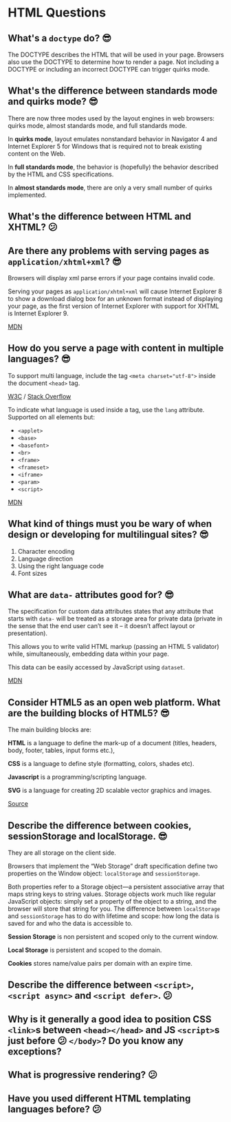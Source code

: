 # HTML Questions

## What's a `doctype` do? 😎

The DOCTYPE describes the HTML that will be used in your page. Browsers also
use the DOCTYPE to determine how to render a page. Not including a DOCTYPE or
including an incorrect DOCTYPE can trigger quirks mode.

## What's the difference between standards mode and quirks mode? 😎

There are now three modes used by the layout engines in web browsers:
quirks mode, almost standards mode, and full standards mode.

In **quirks mode**, layout emulates nonstandard behavior in Navigator 4
and Internet Explorer 5 for Windows that is required not to break existing
content on the Web.

In **full standards mode**, the behavior is (hopefully) the behavior described
by the HTML and CSS specifications.

In **almost standards mode**, there are only a very small number of
quirks implemented.

## What's the difference between HTML and XHTML? 😕

## Are there any problems with serving pages as `application/xhtml+xml`? 😎

Browsers will display xml parse errors if your page contains invalid code.

Serving your pages as `application/xhtml+xml` will cause Internet Explorer 8
to show a download dialog box for an unknown format instead of displaying your
page, as the first version of Internet Explorer with support for XHTML
is Internet Explorer 9.

[MDN](https://developer.mozilla.org/en-US/docs/Quirks_Mode_and_Standards_Mode#XHTML)

## How do you serve a page with content in multiple languages? 😎

To support multi language, include the tag `<meta charset="utf-8">` inside
the document `<head>` tag.

[W3C](http://www.w3.org/International/O-charset)
/ [Stack Overflow](https://stackoverflow.com/questions/4696499/meta-charset-utf-8-vs-meta-http-equiv-content-type)

To indicate what language is used inside a tag, use the `lang` attribute.
Supported on all elements but:

*   `<applet>`
*   `<base>`
*   `<basefont>`
*   `<br>`
*   `<frame>`
*   `<frameset>`
*   `<iframe>`
*   `<param>`
*   `<script>`

[MDN](https://developer.mozilla.org/en-US/docs/Web/HTML/Global_attributes/lang)

## What kind of things must you be wary of when design or developing for multilingual sites? 😎

1.  Character encoding
2.  Language direction
3.  Using the right language code
4.  Font sizes

## What are `data-` attributes good for? 😎

The specification for custom data attributes states that any attribute that starts with `data-` will be treated as a storage area for private data (private in the sense that the end user can’t see it – it doesn’t affect layout or presentation).

This allows you to write valid HTML markup (passing an HTML 5 validator) while, simultaneously, embedding data within your page.

This data can be easily accessed by JavaScript using `dataset`.

[MDN](https://developer.mozilla.org/en-US/docs/Web/Guide/HTML/Using_data_attributes)

## Consider HTML5 as an open web platform. What are the building blocks of HTML5? 😎

The main building blocks are:

**HTML** is a language to define the mark-up of a document
(titles, headers, body, footer, tables, input forms etc.),

**CSS** is a language to define style (formatting, colors, shades etc).

**Javascript** is a programming/scripting language.

**SVG** is a language for creating 2D scalable vector graphics and images.

[Source](http://yucianga.info/?p=655)

## Describe the difference between cookies, sessionStorage and localStorage. 😎

They are all storage on the client side.

Browsers that implement the “Web Storage” draft specification define two
properties on the Window object: `localStorage` and `sessionStorage`.

Both properties refer to a Storage object—a persistent associative array that
maps string keys to string values. Storage objects work much like regular
JavaScript objects: simply set a property of the object to a string, and the
browser will store that string for you. The difference between `localStorage`
and `sessionStorage` has to do with lifetime and scope: how long the data is
saved for and who the data is accessible to.

**Session Storage** is non persistent and scoped only to the current window.

**Local Storage** is persistent and scoped to the domain.

**Cookies** stores name/value pairs per domain with an expire time.

<!-- TODO: add IndexedDB API -->

## Describe the difference between `<script>`, `<script async>` and `<script defer>`. 😕

## Why is it generally a good idea to position CSS `<link>`s between `<head></head>` and JS `<script>`s just before 😕 `</body>`? Do you know any exceptions?

## What is progressive rendering? 😕

## Have you used different HTML templating languages before? 😕
